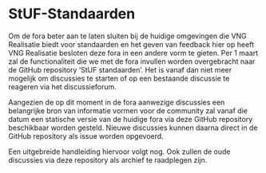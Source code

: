 # StUF-Standaarden

Om de fora beter aan te laten sluiten bij de huidige omgevingen die VNG Realisatie biedt voor standaarden en het geven van feedback hier op heeft VNG Realisatie besloten deze fora in een andere vorm te gieten. Per 1 maart zal de functionaliteit die we met de fora invullen worden overgebracht naar de GitHub repository ‘StUF standaarden’. Het is vanaf dan niet meer mogelijk om discussies te starten of op een bestaande discussie te reageren via het discussieforum.

Aangezien de op dit moment in de fora aanwezige discussies een belangrijke bron van informatie vormen voor de community zal vanaf die datum een statische versie van de huidige fora via deze GitHub repository beschikbaar worden gesteld. Nieuwe discussies kunnen daarna direct in de GitHub repository als issue worden opgevoerd.

Een uitgebreide handleiding hiervoor volgt nog. Ook zullen de oude discussies via deze repository als archief te raadplegen zijn. 
